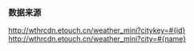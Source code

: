 ### 数据来源
http://wthrcdn.etouch.cn/weather_mini?citykey=#{id}
http://wthrcdn.etouch.cn/weather_mini?city=#{name}
